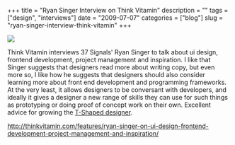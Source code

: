 +++
title = "Ryan Singer Interview on Think Vitamin"
description = ""
tags = ["design", "interviews"]
date = "2009-07-07"
categories = ["blog"]
slug = "ryan-singer-interview-think-vitamin"
+++



  <div class="notebook-screenshot"><a href="http://thinkvitamin.com/features/ryan-singer-on-ui-design-frontend-development-project-management-and-inspiration/"><img src="/media/bluga/wt4a538003c61e2.jpg"/></a></div><p>Think Vitamin interviews 37 Signals' Ryan Singer to talk about ui design, frontend development, project management and inspiration. I like that Singer suggests that designers read more about writing copy, but even more so, I like how he suggests that designers should also consider learning more about front end development and programming frameworks. At the very least, it allows designers to be conversant with developers, and ideally it gives a designer a new range of skills they can use for such things as prototyping or doing proof of concept work on their own. Excellent advice for growing the <a href="http://instone.org/tshapedpeople">T-Shaped designer</a>. </p>
    
  <a href="http://thinkvitamin.com/features/ryan-singer-on-ui-design-frontend-development-project-management-and-inspiration/">http://thinkvitamin.com/features/ryan-singer-on-ui-design-frontend-development-project-management-and-inspiration/</a>
